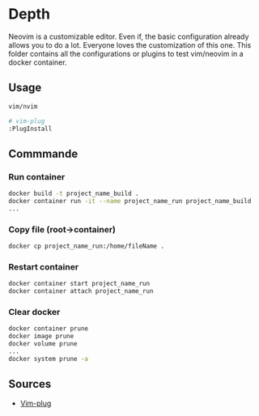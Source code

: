 # Depth

Neovim is a customizable editor. Even if, the basic configuration already allows you to do a lot. Everyone loves the customization of this one. This folder contains all the configurations or plugins to test vim/neovim in a docker container.

## Usage

```bash
vim/nvim

# vim-plug
:PlugInstall
```

## Commmande

### Run container

```bash
docker build -t project_name_build .
docker container run -it --name project_name_run project_name_build
...
```

### Copy file (root->container)

```bash
docker cp project_name_run:/home/fileName .
```

### Restart container

```bash
docker container start project_name_run
docker container attach project_name_run
```

### Clear docker

```bash
docker container prune
docker image prune
docker volume prune
...
docker system prune -a
```

## Sources

- [Vim-plug](https://github.com/junegunn/vim-plug)

